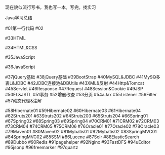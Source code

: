 现在貌似流行写书，我也写一本，写完，找实习

Java学习总结

#01第一行代码
#02



#33HTML

#34HTML&CSS

#35JavaScript

#36JavaScript

#37jQuery基础
#38jQuery基础
#39BootStrap
#40MySQL&JDBC
#41MySQ多表L&JDBC
#42JDBC连接池&DBUtils
#43XML&反射
#44Http&Tomcat
#45Servlet
#46Response
#47Request
#48Session&Cookie
#49JSP
#50EL&JSTL
#51事务
#52增删改查
#53分页
#54aJax
#55Listener
#56Filter
#57动态代理&注解



#58Hibernate01
#59Hibernate02
#60Hibernate03
#61Hibernate04
#62Struts201
#63Struts202
#64Struts203
#65Struts204
#66Spring01
#67Spring02
#68Spring03
#69Spring04
#70CRM01
#71CRM02
#72CRM03
#73CRM04
#74CRM05
#75CRM06
#76Oracle01
#77Oracle02
#78Oracle03
#79Maven01
#80Maven02
#81Mybatis01
#82Mybatis02
#83SpringMVC01
#84SpringMVC02
#85SSM
#86Lucene
#87Solr
#88ElasticSearch
#89Dubbo
#90Redis
#91pagehelper
#92Nginx
#93FastDFS
#94uEditor
#95jsonp
#96freemarker
#97quartz






